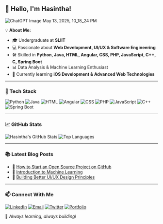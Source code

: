 ## 👋 Hello, I'm Hasintha!


![ChatGPT Image May 13, 2025, 10_18_24 PM](https://github.com/user-attachments/assets/1d8ff9a7-b927-4b9f-8e11-94bc166d8f19)




💡 **About Me:**
- 🎓 Undergraduate at **SLIIT**
- 💻 Passionate about **Web Development, UI/UX & Software Engineering**
- 🛠️ Skilled in **Python, Java, HTML, Angular, CSS, PHP, JavaScript, C++, C, Spring Boot**
- 📊 Data Analysis & Machine Learning Enthusiast
- 🌱 Currently learning **iOS Development & Advanced Web Technologies**

---


### 🚀 Tech Stack

![Python](https://img.shields.io/badge/Python-3776AB?style=for-the-badge&logo=python&logoColor=white)
![Java](https://img.shields.io/badge/Java-007396?style=for-the-badge&logo=java&logoColor=white)
![HTML](https://img.shields.io/badge/HTML5-E34F26?style=for-the-badge&logo=html5&logoColor=white)
![Angular](https://img.shields.io/badge/Angular-DD0031?style=for-the-badge&logo=angular&logoColor=white)
![CSS](https://img.shields.io/badge/CSS3-1572B6?style=for-the-badge&logo=css3&logoColor=white)
![PHP](https://img.shields.io/badge/PHP-777BB4?style=for-the-badge&logo=php&logoColor=white)
![JavaScript](https://img.shields.io/badge/JavaScript-F7DF1E?style=for-the-badge&logo=javascript&logoColor=black)
![C++](https://img.shields.io/badge/C++-00599C?style=for-the-badge&logo=c%2B%2B&logoColor=white)
![Spring Boot](https://img.shields.io/badge/Spring%20Boot-6DB33F?style=for-the-badge&logo=spring-boot&logoColor=white)

---

### 📈 GitHub Stats
![Hasintha's GitHub Stats](https://github-readme-stats.vercel.app/api?username=Hasintha00&show_icons=true&theme=radical)
![Top Languages](https://github-readme-stats.vercel.app/api/top-langs/?username=Hasintha00&layout=compact&theme=radical)

---

### 📚 Latest Blog Posts
- 📝 [How to Start an Open Source Project on GitHub](#)
- 📝 [Introduction to Machine Learning](#)
- 📝 [Building Better UI/UX Design Principles](#)

---

### 📫 Connect With Me
[![LinkedIn](https://img.shields.io/badge/LinkedIn-0077B5?style=for-the-badge&logo=linkedin&logoColor=white)](https://www.linkedin.com/in/hasintha-meegahawela-7a206b348/)
[![Email](https://img.shields.io/badge/Email-D14836?style=for-the-badge&logo=gmail&logoColor=white)](hasintha.im@gmail.com)
[![Twitter](https://img.shields.io/badge/Twitter-1DA1F2?style=for-the-badge&logo=twitter&logoColor=white)](https://twitter.com/your-handle)
[![Portfolio](https://img.shields.io/badge/Portfolio-FF5722?style=for-the-badge&logo=react&logoColor=white)](https://yourportfolio.com)

🚀 _Always learning, always building!_
